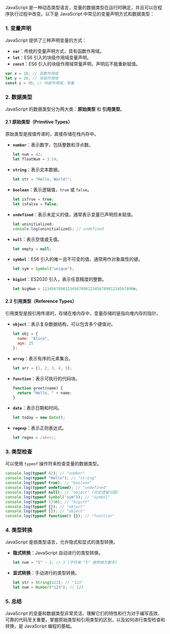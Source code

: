 JavaScript 是一种动态类型语言，变量的数据类型在运行时确定，并且可以在程序执行过程中改变。以下是 JavaScript 中常见的变量声明方式和数据类型：

### 1. 变量声明
JavaScript 提供了三种声明变量的方式：

- **`var`**：传统的变量声明方式，具有函数作用域。
- **`let`**：ES6 引入的块级作用域变量声明。
- **`const`**：ES6 引入的块级作用域常量声明，声明后不能重新赋值。

```javascript
var x = 10; // 函数作用域
let y = 20; // 块级作用域
const z = 30; // 块级作用域，常量
```

### 2. 数据类型
JavaScript 的数据类型分为两大类：**原始类型** 和 **引用类型**。

#### 2.1 原始类型（Primitive Types）
原始类型是按值传递的，直接存储在栈内存中。

- **`number`**：表示数字，包括整数和浮点数。
  ```javascript
  let num = 42;
  let floatNum = 3.14;
  ```

- **`string`**：表示文本数据。
  ```javascript
  let str = "Hello, World!";
  ```

- **`boolean`**：表示逻辑值，`true` 或 `false`。
  ```javascript
  let isTrue = true;
  let isFalse = false;
  ```

- **`undefined`**：表示未定义的值，通常表示变量已声明但未赋值。
  ```javascript
  let uninitialized;
  console.log(uninitialized); // undefined
  ```

- **`null`**：表示空值或无值。
  ```javascript
  let empty = null;
  ```

- **`symbol`**：ES6 引入的唯一且不可变的值，通常用作对象属性的键。
  ```javascript
  let sym = Symbol("unique");
  ```

- **`bigint`**：ES2020 引入，表示任意精度的整数。
  ```javascript
  let bigNum = 1234567890123456789012345678901234567890n;
  ```

#### 2.2 引用类型（Reference Types）
引用类型是按引用传递的，存储在堆内存中，变量存储的是指向堆内存的指针。

- **`object`**：表示复杂数据结构，可以包含多个键值对。
  ```javascript
  let obj = {
    name: "Alice",
    age: 25
  };
  ```

- **`array`**：表示有序的元素集合。
  ```javascript
  let arr = [1, 2, 3, 4, 5];
  ```

- **`function`**：表示可执行的代码块。
  ```javascript
  function greet(name) {
    return "Hello, " + name;
  }
  ```

- **`date`**：表示日期和时间。
  ```javascript
  let today = new Date();
  ```

- **`regexp`**：表示正则表达式。
  ```javascript
  let regex = /ab+c/;
  ```

### 3. 类型检查
可以使用 `typeof` 操作符来检查变量的数据类型。

```javascript
console.log(typeof 42); // "number"
console.log(typeof "Hello"); // "string"
console.log(typeof true); // "boolean"
console.log(typeof undefined); // "undefined"
console.log(typeof null); // "object" (历史遗留问题)
console.log(typeof Symbol("sym")); // "symbol"
console.log(typeof 123n); // "bigint"
console.log(typeof {}); // "object"
console.log(typeof []); // "object"
console.log(typeof function() {}); // "function"
```

### 4. 类型转换
JavaScript 是弱类型语言，允许隐式和显式的类型转换。

- **隐式转换**：JavaScript 自动进行的类型转换。
  ```javascript
  let num = "5" - 2; // 3 (字符串 "5" 被转换为数字)
  ```

- **显式转换**：手动进行的类型转换。
  ```javascript
  let str = String(123); // "123"
  let num = Number("123"); // 123
  ```

### 5. 总结
JavaScript 的变量和数据类型非常灵活，理解它们的特性和行为对于编写高效、可靠的代码至关重要。掌握原始类型和引用类型的区别，以及如何进行类型检查和转换，是 JavaScript 编程的基础。